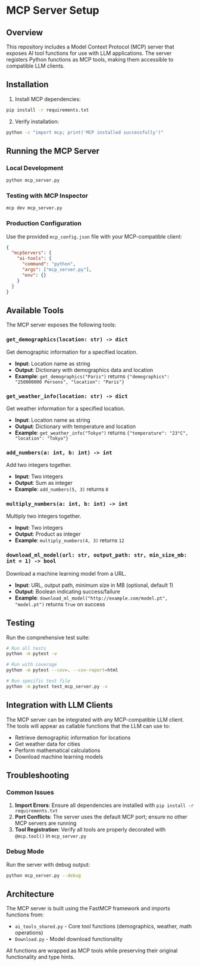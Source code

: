 # MCP Server Setup

## Overview

This repository includes a Model Context Protocol (MCP) server that exposes AI tool functions for use with LLM applications. The server registers Python functions as MCP tools, making them accessible to compatible LLM clients.

## Installation

1. Install MCP dependencies:
```bash
pip install -r requirements.txt
```

2. Verify installation:
```bash
python -c "import mcp; print('MCP installed successfully')"
```

## Running the MCP Server

### Local Development
```bash
python mcp_server.py
```

### Testing with MCP Inspector
```bash
mcp dev mcp_server.py
```

### Production Configuration
Use the provided `mcp_config.json` file with your MCP-compatible client:
```json
{
  "mcpServers": {
    "ai-tools": {
      "command": "python",
      "args": ["mcp_server.py"],
      "env": {}
    }
  }
}
```

## Available Tools

The MCP server exposes the following tools:

### `get_demographics(location: str) -> dict`
Get demographic information for a specified location.
- **Input**: Location name as string
- **Output**: Dictionary with demographics data and location
- **Example**: `get_demographics("Paris")` returns `{"demographics": "250000000 Persons", "location": "Paris"}`

### `get_weather_info(location: str) -> dict`
Get weather information for a specified location.
- **Input**: Location name as string  
- **Output**: Dictionary with temperature and location
- **Example**: `get_weather_info("Tokyo")` returns `{"temperature": "23°C", "location": "Tokyo"}`

### `add_numbers(a: int, b: int) -> int`
Add two integers together.
- **Input**: Two integers
- **Output**: Sum as integer
- **Example**: `add_numbers(5, 3)` returns `8`

### `multiply_numbers(a: int, b: int) -> int`
Multiply two integers together.
- **Input**: Two integers
- **Output**: Product as integer
- **Example**: `multiply_numbers(4, 3)` returns `12`

### `download_ml_model(url: str, output_path: str, min_size_mb: int = 1) -> bool`
Download a machine learning model from a URL.
- **Input**: URL, output path, minimum size in MB (optional, default 1)
- **Output**: Boolean indicating success/failure
- **Example**: `download_ml_model("http://example.com/model.pt", "model.pt")` returns `True` on success

## Testing

Run the comprehensive test suite:
```bash
# Run all tests
python -m pytest -v

# Run with coverage
python -m pytest --cov=. --cov-report=html

# Run specific test file
python -m pytest test_mcp_server.py -v
```

## Integration with LLM Clients

The MCP server can be integrated with any MCP-compatible LLM client. The tools will appear as callable functions that the LLM can use to:

- Retrieve demographic information for locations
- Get weather data for cities
- Perform mathematical calculations
- Download machine learning models

## Troubleshooting

### Common Issues

1. **Import Errors**: Ensure all dependencies are installed with `pip install -r requirements.txt`
2. **Port Conflicts**: The server uses the default MCP port; ensure no other MCP servers are running
3. **Tool Registration**: Verify all tools are properly decorated with `@mcp.tool()` in `mcp_server.py`

### Debug Mode
Run the server with debug output:
```bash
python mcp_server.py --debug
```

## Architecture

The MCP server is built using the FastMCP framework and imports functions from:
- `ai_tools_shared.py` - Core tool functions (demographics, weather, math operations)
- `Download.py` - Model download functionality

All functions are wrapped as MCP tools while preserving their original functionality and type hints.
